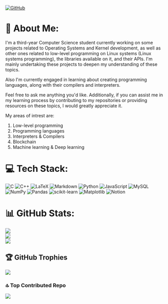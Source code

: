 [![GitHub](https://img.shields.io/badge/GitHub-OmarAzizi-blue?style=flat-square&logo=github)](https://github.com/OmarAzizi)

# 💫 About Me:
I'm a third-year Computer Science student currently working on some projects related to Operating Systems and Kernel development, as well as other ones related to low-level programming on Linux systems (Linux systems programming), the libraries available on it, and their APIs. I'm mainly undertaking these projects to deepen my understanding of these topics.


Also I'm currently engaged in learning about creating programming languages, along with their compilers and interpreters.


Feel free to ask me anything you'd like. Additionally, if you can assist me in my learning process by contributing to my repositories or providing resources on these topics, I would greatly appreciate it.

My areas of intrest are:
1. Low-level programming
2. Programming languages
3. Interpreters & Compilers
4. Blockchain
5. Machine learning & Deep learning

# 💻 Tech Stack:
![C](https://img.shields.io/badge/c-%2300599C.svg?style=for-the-badge&logo=c&logoColor=white) ![C++](https://img.shields.io/badge/c++-%2300599C.svg?style=for-the-badge&logo=c%2B%2B&logoColor=white) ![LaTeX](https://img.shields.io/badge/latex-%23008080.svg?style=for-the-badge&logo=latex&logoColor=white) ![Markdown](https://img.shields.io/badge/markdown-%23000000.svg?style=for-the-badge&logo=markdown&logoColor=white) ![Python](https://img.shields.io/badge/python-3670A0?style=for-the-badge&logo=python&logoColor=ffdd54) ![JavaScript](https://img.shields.io/badge/javascript-%23323330.svg?style=for-the-badge&logo=javascript&logoColor=%23F7DF1E) ![MySQL](https://img.shields.io/badge/mysql-%2300000f.svg?style=for-the-badge&logo=mysql&logoColor=white) ![NumPy](https://img.shields.io/badge/numpy-%23013243.svg?style=for-the-badge&logo=numpy&logoColor=white) ![Pandas](https://img.shields.io/badge/pandas-%23150458.svg?style=for-the-badge&logo=pandas&logoColor=white) ![scikit-learn](https://img.shields.io/badge/scikit--learn-%23F7931E.svg?style=for-the-badge&logo=scikit-learn&logoColor=white) ![Matplotlib](https://img.shields.io/badge/Matplotlib-%23ffffff.svg?style=for-the-badge&logo=Matplotlib&logoColor=black) ![Notion](https://img.shields.io/badge/Notion-%23000000.svg?style=for-the-badge&logo=notion&logoColor=white)

# 📊 GitHub Stats:
![](https://github-readme-stats.vercel.app/api?username=OmarAzizi&theme=dracula&hide_border=true&include_all_commits=true&count_private=true)<br/>
![](https://github-readme-streak-stats.herokuapp.com/?user=OmarAzizi&theme=dracula&hide_border=true)<br/>
![](https://github-readme-stats.vercel.app/api/top-langs/?username=OmarAzizi&theme=dracula&hide_border=true&include_all_commits=true&count_private=true&layout=compact)

## 🏆 GitHub Trophies
![](https://github-profile-trophy.vercel.app/?username=OmarAzizi&theme=dracula&no-frame=true&no-bg=false&margin-w=4)

### 🔝 Top Contributed Repo
![](https://github-contributor-stats.vercel.app/api?username=OmarAzizi&limit=5&theme=dracula&combine_all_yearly_contributions=true)